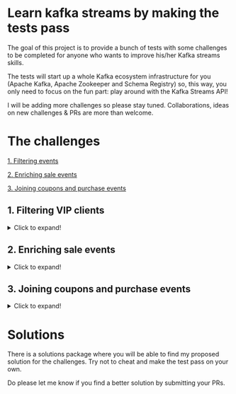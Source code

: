 # Learn kafka streams by making the tests pass

The goal of this project is to provide a bunch of tests with some challenges to be completed for anyone who wants to improve his/her Kafka streams skills.

The tests will start up a whole Kafka ecosystem infrastructure for you (Apache Kafka, Apache Zookeeper and Schema Registry) so, this way, you only need to focus on the fun part: play around with the Kafka Streams API!

I will be adding more challenges so please stay tuned. Collaborations, ideas on new challenges & PRs are more than welcome.


# The challenges

[1. Filtering events](#1-filtering-vip-clients)

[2. Enriching sale events](#2-enriching-sale-events)

[3. Joining coupons and purchase events](#3-joining-coupons-and-purchase-events)

## 1. Filtering VIP clients


<details>
  <summary>Click to expand!</summary>
  
In this challenge you will need to filter a stream of client events. These events will follow the following structure:

```
    {"name": "name", "type": "string"},
    {"name": "age",  "type": "int"},
    {"name": "vip",  "type": "boolean"}
```

To make the test pass you must get rid of all the clients who are not VIPs (vip field equals to false).

### Instructions

1. Start by executing the test (FilterTopologySpec) to make sure that the test runs smoothly. You can execute the test in your IDE or by executing the following console command:

```
mvn test
```

The test should execute properly but it also should fail (do not worry you need to make it pass).

2. Now it is time to make the test pass! To do so goes to the FilterTopologyBuilder class (within the filtering package)
3. Add your code to the filterVIPClients method
4. Execute the test again until you get the green flag ;)
</details>

## 2. Enriching sale events

<details>
  <summary>Click to expand!</summary>
  
  In this challenge you will be facing a pretty common use case when working with streaming systems: enrich the events with information from a third-party system. In this scenario
  for the sake of simplicity we will be using an in-memory hashmap to enrich events that simulate sales. The challenge is quite simple, the events will follow the following structure:
  
  ```
      {"name": "amount", "type": "float"},
      {"name": "product",  "type": "string"},
      {"name": "storeid",  "type": "int"}
  ```
  
  On receiving an event you should check if the storeid exists within the storesInformation hashmap, if so, you should pick up the values storeAddress and storeCity from the hashmap, create a  
  new event with the following structure:
  
  ```
      {"name": "amount", "type": "float"},
      {"name": "product",  "type": "string"},
      {"name": "storeaddress",  "type": "string"},
      {"name": "storecity", "type": "string"}
  ```
  
  and send this event to the outputtopic. If the hashmap does not include the storeid of the event you should redirect this event to a error output topic.
  
  If you have any further questions we strongly recommend to have a look at the EnrichmentTopologySpec test.
  
  ### Instructions
  
  1. Start by executing the EnrichmentTopologySpec and check out that the tests run properly and fail
  2. Go to the EnrichmentTopologyBuilder class (the one within the enrichment package)
  3. Add your code within the createTopology method
  4. Execute the test again until it passes
</details>


## 3. Joining coupons and purchase events

<details>
  <summary>Click to expand!</summary>
  
  Let's say that you are working for an on-line retail company. The company wants to launch an innovative marketing campaign to apply discounts to products. The idea is to emit coupons or offers that will be available
  just for 5 minutes, this way the clients that want to take advantage of the discount should buy the product within the next 5 minutes after the coupon has been launched.
  
  To pass this challenge you have to join the coupons and purchase streams (taking into account the 5 minutes slot!!)
  
  See following the coupon events structure:
  
  ```
      {"name": "timestamp", "type": "long"},
      {"name": "productid",  "type": "string"},
      {"name": "discount",  "type": "float"}
  ```
  
  And this is the purchase events structure:
  
  ```
      {"name": "timestamp", "type": "long"},
      {"name": "productid",  "type": "string"},
      {"name": "productdescription",  "type": "string"},
      {"name": "amount",  "type": "float"}
  ```
  
  When you are dealing with this challenge take into account that the stream events will join by their key!
  
  ### Instructions
  
  1. Start by executing the JoinTopologySpec and check out that the tests run properly and fail
  2. Have a look at the GenericTimeStampExtractor that I have prepared for you (to better understand how we deal with message event times)
  3. Go to the JoinTopologyBuilder class (the one within the joining package)
  4. Add your code within the createTopology method (there are some tips that might help you)
  5. Execute the test again until it passes
</details>

# Solutions

There is a solutions package where you will be able to find my proposed solution for the challenges. Try not to cheat and make the test pass on your own.

Do please let me know if you find a better solution by submitting your PRs.